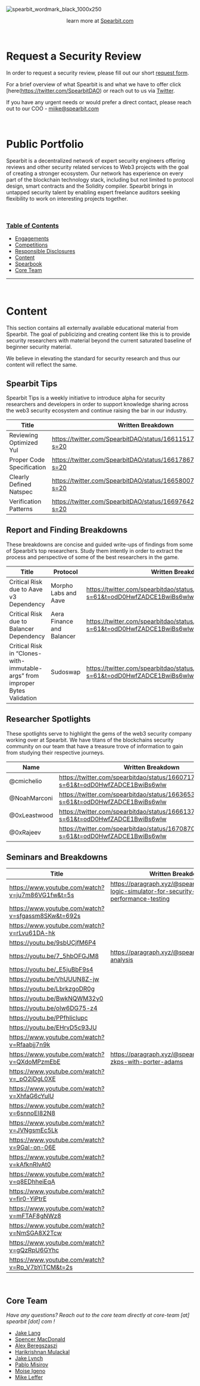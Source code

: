 ![spearbit_wordmark_black_1000x250](https://user-images.githubusercontent.com/47452703/185383652-9a1adea9-1f7a-49c6-ba20-eac179cd87c4.png)

<p align="center">
  learn more at
  <a href="https://spearbit.com">Spearbit.com</a>
</p>

<br>

<h1 class="center" style=""> Request a Security Review </h1>

In order to request a security review, please fill out our short [request form](https://airtable.com/shrkxrtMKYJkLaXhT).

For a brief overview of what Spearbit is and what we have to offer click [here(https://twitter.com/SpearbitDAO) or reach out to us via [Twitter](https://twitter.com/SpearbitDAO).

If you have any urgent needs or would prefer a direct contact, please reach out to our COO - miike@spearbit.com

<br>

<h1 class="center" style=""> Public Portfolio </h1>

Spearbit is a decentralized network of expert security engineers offering reviews and other security related services to Web3 projects with the goal of creating a stronger ecosystem. Our network has experience on every part of the blockchain technology stack, including but not limited to protocol design, smart contracts and the Solidity compiler. Spearbit brings in untapped security talent by enabling expert freelance auditors seeking flexibility to work on interesting projects together.

<br>

<h3><ins>Table of Contents</ins></h3>

- [Engagements](#engagements)
- [Competitions](#competitions)
- [Responsible Disclosures](#responsible-disclosure)
- [Content](#content)
- [Spearbook](#spearbook)
- [Core Team](#core-team)


<hr>
<br>

# Content

This section contains all externally available educational material from Spearbit. The goal of publicizing and creating content like this is to provide security researchers with material beyond the current saturated baseline of beginner security material. 

We believe in elevating the standard for security research and thus our content will reflect the same.

## Spearbit Tips

Spearbit Tips is a weekly initiative to introduce alpha for security researchers and developers in order to support knowledge sharing across the web3 security ecosystem and continue raising the bar in our industry.

| Title | Written Breakdown |
| --- | --- |
| Reviewing Optimized Yul | https://twitter.com/SpearbitDAO/status/1661151785053192192?s=20 |
| Proper Code Specification | https://twitter.com/SpearbitDAO/status/1661786772072804361?s=20 |
| Clearly Defined Natspec | https://twitter.com/SpearbitDAO/status/1665800702122250241?s=20 |
| Verification Patterns | https://twitter.com/SpearbitDAO/status/1669764226011856906?s=20 |

## Report and Finding Breakdowns

These breakdowns are concise and guided write-ups of findings from some of Spearbit’s top researchers. Study them intently in order to extract the process and perspective of some of the best researchers in the game.

| Title | Protocol | Written Breakdown | Full Report Link |
| --- | --- | --- | --- |
| Critical Risk due to Aave v3 Dependency | Morpho Labs and Aave | https://twitter.com/spearbitdao/status/1658556015762190340?s=61&t=odD0HwfZADCE1BwiBs6wlw | https://github.com/spearbit/portfolio/blob/master/pdfs/Morpho-Av3-Spearbit-Security-Review.pdf |
| Critical Risk due to Balancer Dependency | Aera Finance and Balancer | https://twitter.com/spearbitdao/status/1664726990618869762?s=61&t=odD0HwfZADCE1BwiBs6wlw | https://github.com/spearbit/portfolio/blob/master/pdfs/Gauntlet-Spearbit-Security-Review.pdf |
| Critical Risk in “Clones-with-immutable-args” from improper Bytes Validation | Sudoswap | https://twitter.com/spearbitdao/status/1669088951238311943?s=61&t=odD0HwfZADCE1BwiBs6wlw | https://github.com/spearbit/portfolio/blob/master/pdfs/Sudoswap-Spearbit-Security-Review.pdf |

## Researcher Spotlights

These spotlights serve to highlight the gems of the web3 security company working over at Spearbit. We have titans of the blockchains security community on our team that have a treasure trove of information to gain from studying their respective journeys.

| Name | Written Breakdown |
| --- | --- |
| @cmichelio  | https://twitter.com/spearbitdao/status/1660717529830924309?s=61&t=odD0HwfZADCE1BwiBs6wlw |
| @NoahMarconi | https://twitter.com/spearbitdao/status/1663653330575556608?s=61&t=odD0HwfZADCE1BwiBs6wlw |
| @0xLeastwood | https://twitter.com/spearbitdao/status/1666137357442068510?s=61&t=odD0HwfZADCE1BwiBs6wlw |
| @0xRajeev | https://twitter.com/spearbitdao/status/1670870725631123456?s=61&t=odD0HwfZADCE1BwiBs6wlw |

## Seminars and Breakdowns

| Title | Written Breakdown | Additional Resources |
| --- | --- | --- |
| https://www.youtube.com/watch?v=ju7m86VG1fw&t=5s | https://paragraph.xyz/@spearbit/arbiter-evm-logic-simulator-for-security-and-performance-testing | — |
| https://www.youtube.com/watch?v=sfgassm8SKw&t=692s |  | — |
| https://www.youtube.com/watch?v=rLvu61DA-hk |  | — |
| https://youtu.be/9sbUCjfM6P4 |  | — |
| https://youtu.be/7_5hbOFGJM8 | https://paragraph.xyz/@spearbit/numerical-analysis | https://github.com/spearbit/portfolio/blob/master/content/slides/Numerical%20Reasoning%20For%20DeFi%20Audits.pdf |
| https://youtu.be/_E5juBbF9s4 |  | https://github.com/spearbit/portfolio/blob/master/content/slides/Thinking_Through_Economic_Security.pdf |
| https://youtu.be/VhUUUN8Z-jw |  | https://youtu.be/VhUUUN8Z-jw |
| https://youtu.be/LbrkzgoDR0g |  | https://github.com/spearbit/portfolio/blob/master/content/slides/Deep_Dive_Into_Seaport.pdf |
| https://youtu.be/BwkNQWM32y0 |  | https://github.com/spearbit/portfolio/blob/master/content/slides/Optimal_Frontrunning_Attacks_and_How_to_Stop_Them_2.pdf |
| https://youtu.be/oIw6DG75-z4 |  | https://github.com/spearbit/portfolio/blob/master/content/slides/From%20Exploit%20to%20Recovery_%20Unraveling%20DeFi%20Incidents.pdf |
| https://youtu.be/PPfhIiclupc |  | https://github.com/spearbit/portfolio/blob/master/content/slides/Spearbit-Astaria-Workshop.pdf |
| https://youtu.be/EHrvD5c93JU |  | https://github.com/nascentxyz/How-to-Foundry |
| https://www.youtube.com/watch?v=Rfaabjj7n9k |  | https://github.com/spearbit/portfolio/blob/master/content/slides/Huff-Spearbit-Demo.pdf, https://github.com/devtooligan/huff-spearbit-demo |
| https://www.youtube.com/watch?v=QXdoMPzmEbE | https://paragraph.xyz/@spearbit/demystifying-zkps-with-porter-adams | https://github.com/spearbit/portfolio/blob/master/content/slides/SpearbitZK.pdf |
| https://www.youtube.com/watch?v=_pO2jDgL0XE |  | https://www.notion.so/content/slides/Spearbit_Maple_Workshop.pdf |
| https://www.youtube.com/watch?v=XhfaG6cYulU |  | https://hackmd.io/@axic/7-things-about-the-evm#/ |
| https://www.youtube.com/watch?v=6snnoEI82N8 |  | https://pastebin.com/cv9qdCnd |
| https://www.youtube.com/watch?v=JVNgsmEc5Lk |  | https://gov.l2beat.com/t/l2bridge-risk-framework/31/1 |
| https://www.youtube.com/watch?v=9Gal-on-06E |  | -- |
| https://www.youtube.com/watch?v=kAfknRlvAt0 |  | https://github.com/spearbit/echidna-spearbit-demo |
| https://www.youtube.com/watch?v=q8EDhheiEqA |  | -- |
| https://www.youtube.com/watch?v=fir0-YiPtrE |  | https://github.com/nascentxyz/simple-security-toolkit |
| https://www.youtube.com/watch?v=mFTAF8gNWz8 |  | -- |
| https://www.youtube.com/watch?v=NmSGA8X2Tcw |  | -- |
| https://www.youtube.com/watch?v=gQzRpU6GYhc |  | -- |
| https://www.youtube.com/watch?v=Rp_V7bYiTCM&t=2s |  | https://book.getfoundry.sh/ |


<br>

## Core Team
*Have any questions? Reach out to the core team directly at core-team [at] spearbit [dot] com !*
- [Jake Lang](https://twitter.com/jake_theripper)
- [Spencer MacDonald](https://twitter.com/SpencerMac101)
- [Alex Beregszaszi](https://twitter.com/alexberegszaszi)
- [Harikrishnan Mulackal](https://twitter.com/_hrkrshnn)
- [Jake Lynch](https://twitter.com/lakejynch)
- [Pablo Misirov](https://twitter.com/p_misirov)
- [Moise Igeno](https://twitter.com/moise__)
- [Mike Leffer](https://twitter.com/mikeleffer)
